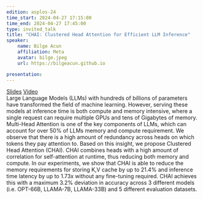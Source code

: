 ```yaml
---
edition: asplos-24
time_start: 2024-04-27 17:15:00
time_end: 2024-04-27 17:45:00
type: invited_talk
title: "CHAI: Clustered Head Attention for Efficient LLM Inference"
speaker:
    name: Bilge Acun
    affiliation: Meta
    avatar: bilge.jpeg 
    url: https://bilgeacun.github.io

presentation: 
---
```

<a href="">Slides</a> <a href="">Video</a><br>Large Language Models (LLMs) with hundreds of billions of parameters have transformed the field of machine learning. However, serving these models at inference time is both compute and memory intensive, where a single request can require multiple GPUs and tens of Gigabytes of memory. Multi-Head Attention is one of the key components of LLMs, which can account for over 50% of LLMs memory and compute requirement. We observe that there is a high amount of redundancy across heads on which tokens they pay attention to. Based on this insight, we propose Clustered Head Attention (CHAI). CHAI combines heads with a high amount of correlation for self-attention at runtime, thus reducing both memory and compute. In our experiments, we show that CHAI is able to reduce the memory requirements for storing K,V cache by up to 21.4% and inference time latency by up to 1.73x without any fine-tuning required. CHAI achieves this with a maximum 3.2% deviation in accuracy across 3 different models (i.e. OPT-66B, LLAMA-7B, LLAMA-33B) and 5 different evaluation datasets.
